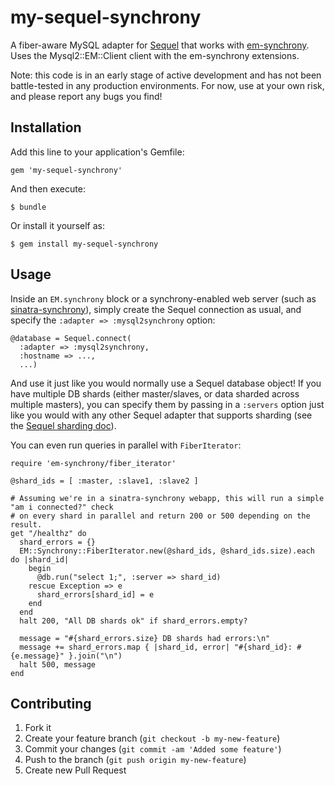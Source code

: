 # my-sequel-synchrony

A fiber-aware MySQL adapter for [Sequel](https://github.com/jeremyevans/sequel) that works with
[em-synchrony](https://github.com/igrigorik/em-synchrony).
Uses the Mysql2::EM::Client client with the em-synchrony extensions.

Note: this code is in an early stage of active development and has not been battle-tested in any
production environments. For now, use at your own risk, and please report any bugs you find!

## Installation

Add this line to your application's Gemfile:

    gem 'my-sequel-synchrony'

And then execute:

    $ bundle

Or install it yourself as:

    $ gem install my-sequel-synchrony

## Usage

Inside an `EM.synchrony` block or a synchrony-enabled web server (such as
[sinatra-synchrony](https://github.com/kyledrake/sinatra-synchrony)), simply create the
Sequel connection as usual, and specify the `:adapter => :mysql2synchrony` option:

    @database = Sequel.connect(
      :adapter => :mysql2synchrony,
      :hostname => ...,
      ...)

And use it just like you would normally use a Sequel database object! If you have multiple DB shards
(either master/slaves, or data sharded across multiple masters), you can specify them by passing in
a `:servers` option just like you would with any other Sequel adapter that supports sharding (see
the [Sequel sharding doc](https://github.com/jeremyevans/sequel/blob/master/doc/sharding.rdoc)).

You can even run queries in parallel with `FiberIterator`:

    require 'em-synchrony/fiber_iterator'

    @shard_ids = [ :master, :slave1, :slave2 ]

    # Assuming we're in a sinatra-synchrony webapp, this will run a simple "am i connected?" check
    # on every shard in parallel and return 200 or 500 depending on the result.
    get "/healthz" do
      shard_errors = {}
      EM::Synchrony::FiberIterator.new(@shard_ids, @shard_ids.size).each do |shard_id|
        begin
          @db.run("select 1;", :server => shard_id)
        rescue Exception => e
          shard_errors[shard_id] = e
        end
      end
      halt 200, "All DB shards ok" if shard_errors.empty?

      message = "#{shard_errors.size} DB shards had errors:\n"
      message += shard_errors.map { |shard_id, error| "#{shard_id}: #{e.message}" }.join("\n")
      halt 500, message
    end

## Contributing

1. Fork it
2. Create your feature branch (`git checkout -b my-new-feature`)
3. Commit your changes (`git commit -am 'Added some feature'`)
4. Push to the branch (`git push origin my-new-feature`)
5. Create new Pull Request
